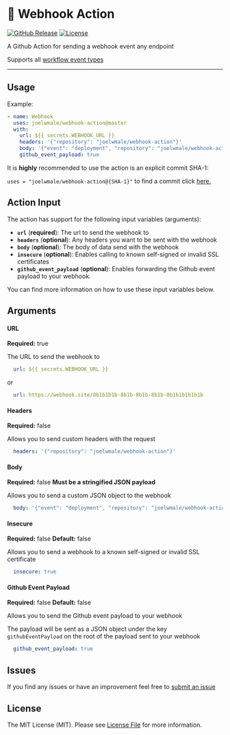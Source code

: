 # 🚀 Webhook Action

[![GitHub Release][ico-release]][link-github-release]
[![License][ico-license]](LICENSE)

A Github Action for sending a webhook event any endpoint

Supports all [workflow event types](https://developer.github.com/webhooks/#events)

<hr/>

## Usage

Example:

```yml
- name: Webhook
  uses: joelwmale/webhook-action@master
  with:
    url: ${{ secrets.WEBHOOK_URL }}
    headers: '{"repository": "joelwmale/webhook-action"}'
    body: '{"event": "deployment", "repository": "joelwmale/webhook-action"}'
    github_event_payload: true
```

It is **highly** recommended to use the action is an explicit commit SHA-1:

`uses = "joelwmale/webhook-action@{SHA-1}"` to find a commit click [here.](https://github.com/joelwmale/webhook-action/commits/master)

## Action Input

The action has support for the following input variables (arguments):

* **`url`** (**required**): The url to send the webhook to
* **`headers`** (**optional**): Any headers you want to be sent with the webhook
* **`body`** (**optional**): The body of data send with the webhook
* **`insecure`** (**optional**): Enables calling to known self-signed or invalid SSL certificates
* **`github_event_payload`** (**optional**): Enables forwarding the Github event payload to your webhook.

You can find more information on how to use these input variables below.

## Arguments

#### URL

**Required:** true

The URL to send the webhook to

```yml 
  url: ${{ secrets.WEBHOOK_URL }}
```

or

```yml 
  url: https://webhook.site/8b1b1b1b-8b1b-8b1b-8b1b-8b1b1b1b1b1b
```

#### Headers

**Required:** false

Allows you to send custom headers with the request

```yml 
  headers: '{"repository": "joelwmale/webhook-action"}'
```

#### Body

**Required:** false
**Must be a stringified JSON payload**

Allows you to send a custom JSON object to the webhook

```yml 
  body: '{"event": "deployment", "repository": "joelwmale/webhook-action"}'
```

#### Insecure

**Required:** false
**Default:** false

Allows you to send a webhook to a known self-signed or invalid SSL certificate

```yml 
  insecure: true
```

#### Github Event Payload

**Required:** false
**Default:** false

Allows you to send the Github event payload to your webhook

The payload will be sent as a JSON object under the key `githubEventPayload` on the root of the payload sent to your webhook

```yml 
  github_event_payload: true
```

## Issues

If you find any issues or have an improvement feel free to [submit an issue](https://github.com/joelwmale/webhook-action/issues/new)

## License

The MIT License (MIT). Please see [License File](LICENSE) for more information.

[ico-release]: https://img.shields.io/github/tag/joelwmale/webhook-action.svg
[ico-license]: https://img.shields.io/badge/license-MIT-brightgreen.svg
[link-github-release]: https://github.com/joelwmale/webhook-action/releases